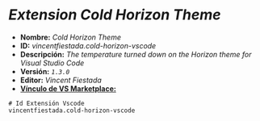 <!-- Autor: Daniel Benjamin Perez Morales -->
<!-- GitHub: https://github.com/D4nitrix13 -->
<!-- GitLab: https://gitlab.com/D4nitrix13 -->
<!-- Correo electrónico: danielperezdev@proton.me -->

# ***Extension Cold Horizon Theme***

- **Nombre:** *Cold Horizon Theme*
- **ID:** *vincentfiestada.cold-horizon-vscode*
- **Descripción:** *The temperature turned down on the Horizon theme for Visual Studio Code*
- **Versión:** *`1.3.0`*
- **Editor:** *Vincent Fiestada*
- **[Vínculo de VS Marketplace:](https://marketplace.visualstudio.com/items?itemName=vincentfiestada.cold-horizon-vscode "https://marketplace.visualstudio.com/items?itemName=vincentfiestada.cold-horizon-vscode")**

```plaintext
# Id Extensión Vscode
vincentfiestada.cold-horizon-vscode
```
